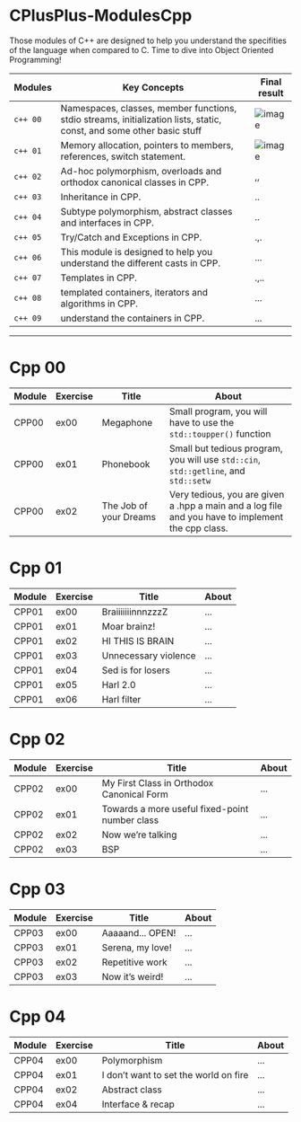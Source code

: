 # CPlusPlus-ModulesCpp
Those modules of C++ are designed to help you understand the specifities of the language when compared to C. Time to dive into Object Oriented Programming!


|Modules|Key Concepts| Final result | 
|-------|------------|------------------|
| `c++ 00` |Namespaces, classes, member functions, stdio streams, initialization lists, static, const, and some other basic stuff | ![image](https://github.com/alessiotucci/CPlusPlus-ModulesCpp/assets/116757689/61e3b72c-e8c7-4d6d-9d37-84b8806397ae)| 
| `c++ 01` |Memory allocation, pointers to members, references, switch statement.| ![image](https://github.com/alessiotucci/CPlusPlus-ModulesCpp/assets/116757689/b6a271e8-1c5f-46cc-8d0b-b9b84f2936e3)| 
| `c++ 02` | Ad-hoc polymorphism, overloads and orthodox canonical classes in CPP.| ,, | 
| `c++ 03` | Inheritance in CPP.| .. | 
| `c++ 04` | Subtype polymorphism, abstract classes and interfaces in CPP.| .. | 
| `c++ 05` | Try/Catch and Exceptions in CPP.| .,. |
| `c++ 06` |This module is designed to help you understand the different casts in CPP.| ...| 
| `c++ 07` | Templates in CPP.| .,..| 
| `c++ 08` | templated containers, iterators and algorithms in CPP.| ... | 
| `c++ 09` | understand the containers in CPP. | ...             |

---
# Cpp 00
| Module | Exercise | Title | About |
|---|---|---|---|
| CPP00 | ex00 | Megaphone |Small program, you will have to use the `std::toupper()` function |
| CPP00 | ex01 | Phonebook |Small but tedious program, you will use `std::cin`, `std::getline`, and `std::setw`|
| CPP00 | ex02 | The Job of your Dreams |Very tedious, you are given a .hpp a main and a log file and you have to implement the cpp class. |

# Cpp 01

 | Module | Exercise | Title |About |
|---|---|---|---|
| CPP01 | ex00 | BraiiiiiiinnnzzzZ |...|
| CPP01 | ex01 | Moar brainz! |...|
| CPP01 | ex02 | HI THIS IS BRAIN |...|
| CPP01 | ex03 | Unnecessary violence |...|
| CPP01 | ex04 | Sed is for losers |...|
| CPP01 | ex05 | Harl 2.0 |...|
| CPP01 | ex06 | Harl filter |...|

# Cpp 02

 | Module | Exercise | Title |About |
|---|---|---|---|
| CPP02 | ex00 | My First Class in Orthodox Canonical Form |...|
| CPP02 | ex01 | Towards a more useful fixed-point number class |...|
| CPP02 | ex02 | Now we’re talking |...|
| CPP02 | ex03 | BSP |...|

# Cpp 03
 | Module | Exercise | Title |About |
|---|---|---|---|
| CPP03 | ex00 | Aaaaand... OPEN! |...|
| CPP03 | ex01 | Serena, my love! |...|
| CPP03 | ex02 | Repetitive work |...|
| CPP03 | ex03 | Now it’s weird! |...|

# Cpp 04
 | Module | Exercise | Title |About |
|---|---|---|---|
| CPP04 | ex00 | Polymorphism |...|
| CPP04 | ex01 | I don’t want to set the world on fire |...|
| CPP04 | ex02 | Abstract class |...|
| CPP04 | ex04 | Interface & recap |...|
